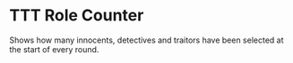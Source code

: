# TTT Role Counter

Shows how many innocents, detectives and traitors have been selected at the start of every round.
